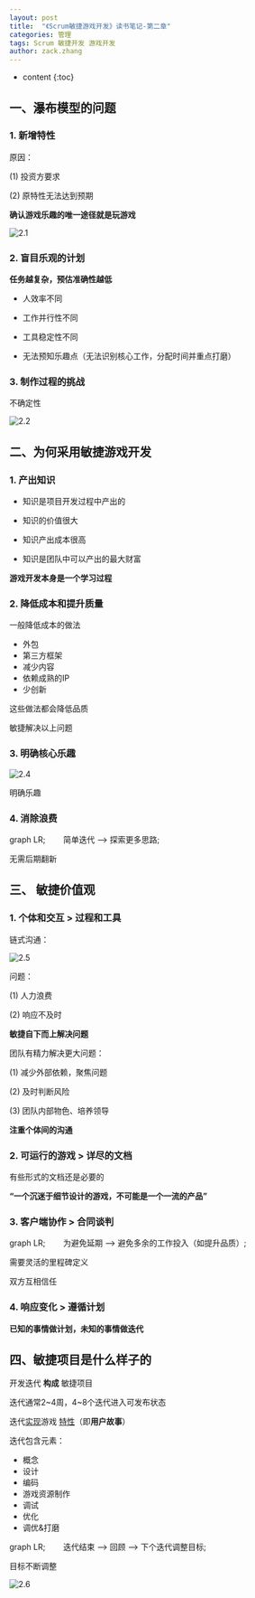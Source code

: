 ```yaml
---
layout: post
title:  "《Scrum敏捷游戏开发》读书笔记-第二章"
categories: 管理
tags: Scrum 敏捷开发 游戏开发
author: zack.zhang
---
```


* content
{:toc}

## 一、瀑布模型的问题
<!-- more -->

### 1. 新增特性

原因：

(1) 投资方要求

(2) 原特性无法达到预期

**确认游戏乐趣的唯一途径就是玩游戏**

![2.1](https://zd304.github.io/assets/img/scrum-2.1.png)<br/>

### 2. 盲目乐观的计划

**任务越复杂，预估准确性越低**

* 人效率不同

* 工作并行性不同

* 工具稳定性不同

* 无法预知乐趣点（无法识别核心工作，分配时间并重点打磨）

### 3. 制作过程的挑战

不确定性

![2.2](https://zd304.github.io/assets/img/scrum-2.2.png)<br/>

## 二、为何采用敏捷游戏开发

### 1. 产出知识

* 知识是项目开发过程中产出的

* 知识的价值很大

* 知识产出成本很高

* 知识是团队中可以产出的最大财富

**游戏开发本身是一个学习过程**

### 2. 降低成本和提升质量

一般降低成本的做法

* 外包
* 第三方框架
* 减少内容
* 依赖成熟的IP
* 少创新

这些做法都会降低品质

敏捷解决以上问题

### 3. 明确核心乐趣

![2.4](https://zd304.github.io/assets/img/scrum-2.4.png)<br/>

明确乐趣

### 4. 消除浪费

graph LR;
　　简单迭代 --> 探索更多思路;

无需后期翻新

## 三、 敏捷价值观

### 1. 个体和交互 > 过程和工具

链式沟通：

![2.5](https://zd304.github.io/assets/img/scrum-2.5.png)<br/>

问题：

(1) 人力浪费

(2) 响应不及时

**敏捷自下而上解决问题**

团队有精力解决更大问题：

(1) 减少外部依赖，聚焦问题

(2) 及时判断风险

(3) 团队内部物色、培养领导

**注重个体间的沟通**

### 2. 可运行的游戏 > 详尽的文档

有些形式的文档还是必要的

**“一个沉迷于细节设计的游戏，不可能是一个一流的产品”**

### 3. 客户端协作 > 合同谈判

graph LR;
　　为避免延期 --> 避免多余的工作投入（如提升品质）;

需要灵活的里程碑定义

双方互相信任

### 4. 响应变化 > 遵循计划

**已知的事情做计划，未知的事情做迭代**

## 四、敏捷项目是什么样子的

开发迭代  **构成**  敏捷项目

迭代通常2~4周，4~8个迭代进入可发布状态

迭代<u>实现</u>游戏 <u>特性</u>（即**用户故事**）

迭代包含元素：

* 概念
* 设计
* 编码
* 游戏资源制作
* 调试
* 优化
* 调优&打磨

graph LR;
　　迭代结束 --> 回顾 --> 下个迭代调整目标;

目标不断调整

![2.6](https://zd304.github.io/assets/img/scrum-2.6.png)<br/>
